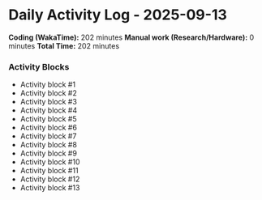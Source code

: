 # Daily Activity Log - 2025-09-13

**Coding (WakaTime):** 202 minutes
**Manual work (Research/Hardware):** 0 minutes
**Total Time:** 202 minutes

### Activity Blocks
- Activity block #1
- Activity block #2
- Activity block #3
- Activity block #4
- Activity block #5
- Activity block #6
- Activity block #7
- Activity block #8
- Activity block #9
- Activity block #10
- Activity block #11
- Activity block #12
- Activity block #13
